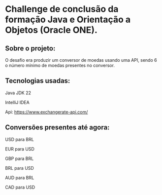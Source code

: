 # Challenge de conclusão da formação Java e Orientação a Objetos (Oracle ONE).



## Sobre o projeto:
O desafio era produzir um conversor de moedas usando uma API, sendo 6 o número mínimo de moedas presentes no conversor.

## Tecnologias usadas:

Java JDK 22

IntelliJ IDEA

Api: https://www.exchangerate-api.com/

## Conversões presentes até agora:

USD para BRL

EUR para USD

GBP para BRL

BRL para USD

AUD para BRL

CAD para USD
